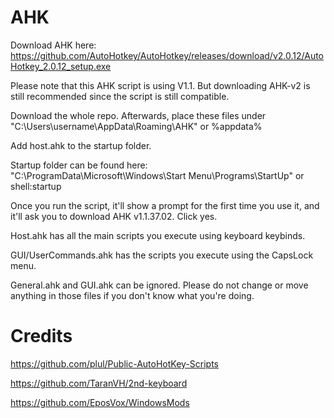 # AHK

Download AHK here: https://github.com/AutoHotkey/AutoHotkey/releases/download/v2.0.12/AutoHotkey_2.0.12_setup.exe

Please note that this AHK script is using V1.1. But downloading AHK-v2 is still recommended since the script is still compatible.

Download the whole repo. Afterwards, place these files under "C:\Users\username\AppData\Roaming\AHK" or %appdata%

Add host.ahk to the startup folder.

Startup folder can be found here: "C:\ProgramData\Microsoft\Windows\Start Menu\Programs\StartUp" or shell:startup

Once you run the script, it'll show a prompt for the first time you use it, and it'll ask you to download AHK v1.1.37.02. Click yes.

Host.ahk has all the main scripts you execute using keyboard keybinds.

GUI/UserCommands.ahk has the scripts you execute using the CapsLock menu.

General.ahk and GUI.ahk can be ignored. Please do not change or move anything in those files if you don't know what you're doing.


# Credits

https://github.com/plul/Public-AutoHotKey-Scripts

https://github.com/TaranVH/2nd-keyboard

https://github.com/EposVox/WindowsMods